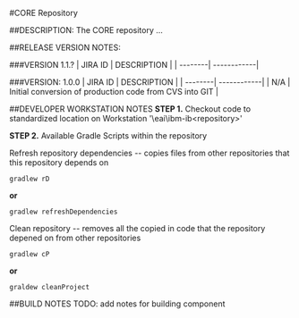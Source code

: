 #CORE Repository

##DESCRIPTION:
The CORE repository ...

##RELEASE VERSION NOTES:

###VERSION 1.1.?
| JIRA ID | DESCRIPTION |
| --------| ------------|


###VERSION: 1.0.0
| JIRA ID | DESCRIPTION |
| --------| ------------|
| N/A     | Initial conversion of production code from CVS into GIT |


##DEVELOPER WORKSTATION NOTES
**STEP 1.** Checkout code to standardized location on Workstation '<userhomedir>\eai\ibm-ib\<repository>'

**STEP 2.** Available Gradle Scripts within the repository

Refresh repository dependencies -- copies files from other repositories that this repository depends on

    gradlew rD

**or** 

    gradlew refreshDependencies

Clean repository -- removes all the copied in code that the repository depened on from other repositories

    gradlew cP

**or**

    graldew cleanProject




##BUILD NOTES
TODO: add notes for building component
